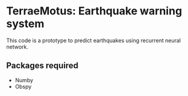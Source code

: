 
# TerraeMotus: Earthquake warning system
This code is a prototype to predict earthquakes using recurrent neural network.

## Packages required
- Numby
- Obspy

